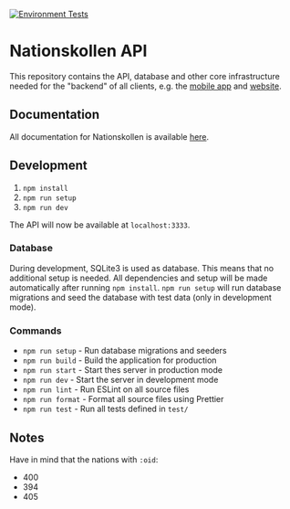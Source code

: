 [![Environment Tests](https://github.com/dsp-krabby/server/actions/workflows/CI-Tests.yml/badge.svg?branch=main)](https://github.com/dsp-krabby/server/actions/workflows/CI-Tests.yml)

# Nationskollen API
This repository contains the API, database and other core infrastructure needed
for the "backend" of all clients, e.g. the [mobile app](https://github.com/dsp-krabby/mobile)
and [website](https://github.com/dsp-krabby/web).

## Documentation
All documentation for Nationskollen is available [here](https://github.com/dsp-krabby/docs).

## Development
1. `npm install`
2. `npm run setup`
3. `npm run dev`

The API will now be available at `localhost:3333`.

### Database
During development, SQLite3 is used as database. This means that no additional
setup is needed. All dependencies and setup will be made automatically after
running `npm install`. `npm run setup` will run database migrations and seed the
database with test data (only in development mode).

### Commands
* `npm run setup` - Run database migrations and seeders
* `npm run build` - Build the application for production
* `npm run start` - Start thes server in production mode
* `npm run dev` - Start the server in development mode
* `npm run lint` - Run ESLint on all source files
* `npm run format` - Format all source files using Prettier
* `npm run test` - Run all tests defined in `test/`

## Notes

Have in mind that the nations with `:oid`:
- 400
- 394 
- 405
